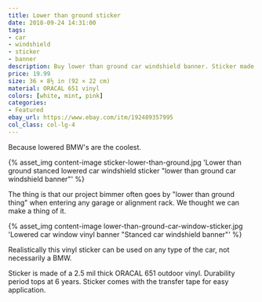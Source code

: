 ```yaml
---
title: Lower than ground sticker
date: 2018-09-24 14:31:00
tags:
- car
- windshield
- sticker
- banner
description: Buy lower than ground car windshield banner. Sticker made of ORACAL vinyl.
price: 19.99
size: 36 × 8½ in (92 × 22 cm)
material: ORACAL 651 vinyl
colors: [white, mint, pink]
categories:
- Featured
ebay_url: https://www.ebay.com/itm/192489357995
col_class: col-lg-4
---
```


Because lowered BMW's are the coolest.

<!-- more -->
{% asset_img content-image sticker-lower-than-ground.jpg 'Lower than ground stanced lowered car windshield sticker "lower than ground car windshield banner"' %}

The thing is that our project bimmer often goes by "lower than ground thing" when entering any garage or alignment rack. We thought we can make a thing of it.

{% asset_img content-image lower-than-ground-car-window-sticker.jpg 'Lowered car window vinyl banner "Stanced car windshield banner"' %}

Realistically this vinyl sticker can be used on any type of the car, not necessarily a BMW.

Sticker is made of a 2.5 mil thick ORACAL 651 outdoor vinyl. Durability period tops at 6 years. Sticker comes with the transfer tape for easy application.
